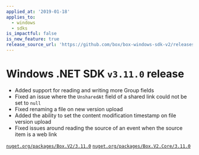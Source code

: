 ```yaml
---
applied_at: '2019-01-18'
applies_to:
  - windows
  - sdks
is_impactful: false
is_new_feature: true
release_source_url: 'https://github.com/box/box-windows-sdk-v2/releases/tag/v3.11.0'
---
```


# Windows .NET SDK `v3.11.0` release

- Added support for reading and writing more Group fields
- Fixed an issue where the `UnsharedAt` field of a shared link could not be set to `null`
- Fixed renaming a file on new version upload
- Added the ability to set the content modification timestamp on file version upload
- Fixed issues around reading the source of an event when the source item is a web link

[`nuget.org/packages/Box.V2/3.11.0`](https://www.nuget.org/packages/Box.V2/3.11.0)
[`nuget.org/packages/Box.V2.Core/3.11.0`](https://www.nuget.org/packages/Box.V2.Core/3.11.0)
